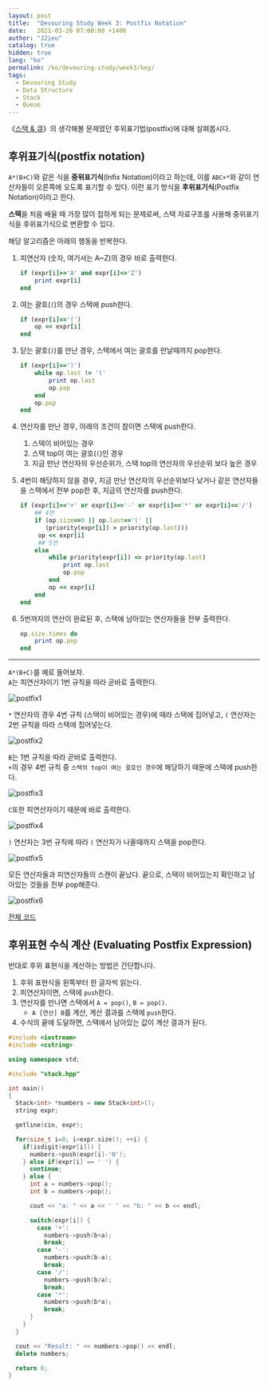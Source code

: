```yaml
---
layout: post
title:  "Devouring Study Week 3: Postfix Notation"
date:   2021-03-20 07:00:00 +1400
author: "J2ieu"
catalog: true
hidden: true
lang: "ko"
permalink: /ko/devouring-study/week3/key/
tags:
  - Devouring Study
  - Data Structure 
  - Stack
  - Queue
---
```


《[스택 & 큐](/devouring-study/week3/)》의 생각해볼 문제였던 후위표기법(postfix)에 대해 살펴봅시다.

## 후위표기식(postfix notation)

`A*(B+C)`와 같은 식을 **중위표기식**(Infix Notation)이라고 하는데, 이를 `ABC+*`와 같이 연산자들이 오른쪽에 오도록 표기할 수 있다. 이런 표기 방식을 **후위표기식**(Postfix Notation)이라고 한다.

**스택**을 처음 배울 때 가장 많이 접하게 되는 문제로써, 스택 자료구조를 사용해 중위표기식을 후위표기식으로 변환할 수 있다.

해당 알고리즘은 아래의 행동을 반복한다.

1.  피연산자 (숫자, 여기서는 A~Z)의 경우 바로 출력한다.
    
    ```ruby
    if (expr[i]>='A' and expr[i]<='Z') 
        print expr[i]
    end
    ```
    
2.  여는 괄호(`(`)의 경우 스택에 push한다.
    
    ```ruby
    if (expr[i]=='(')
        op << expr[i]
    end
    ```
    
3.  닫는 괄호(`)`)를 만난 경우, 스택에서 여는 괄호를 만날때까지 pop한다.
    
    ```ruby
    if (expr[i]==')')
        while op.last != '('
            print op.last 
            op.pop
        end
        op.pop
    end
    ```
    
4.  연산자를 만난 경우, 아래의 조건이 참이면 스택에 push한다.
    
    1.  스택이 비어있는 경우
    2.  스택 top이 여는 괄호(`(`)인 경우
    3.  지금 만난 연산자의 우선순위가, 스택 top의 연산자의 우선순위 보다 높은 경우
5.  4번이 해당하지 않을 경우, 지금 만난 연산자의 우선순위보다 낮거나 같은 연산자들을 스택에서 전부 pop한 후, 지금의 연산자를 push한다.
    
    ```ruby
    if (expr[i]=='+' or expr[i]=='-' or expr[i]=='*' or expr[i]=='/')
        ## 4번
        if (op.size==0 || op.last=='(' || 
           (priority(expr[i]) > priority(op.last)))
         op << expr[i] 
         ## 5번
        else 
            while priority(expr[i]) <= priority(op.last)
                print op.last 
                op.pop 
            end
            op << expr[i]
        end
    end
    ```
    
6.  5번까지의 연산이 완료된 후, 스택에 남아있는 연산자들을 전부 출력한다.
    
    ```ruby
    op.size.times do
        print op.pop
    end
    ```
    
--- 

`A*(B+C)`를 예로 들어보자.  <br>
`A`는 피연산자이기 1번 규칙을 따라 곧바로 출력한다.

![postfix1](/img/in-post/devouring/week3/postfix1.jpg)

`*` 연산자의 경우 4번 규칙 (스택이 비어있는 경우)에 때라 스택에 집어넣고, `(` 연산자는 2번 규칙을 따라 스택에 집어넣는다.

![postfix2](/img/in-post/devouring/week3/postfix2.jpg)

`B`는 1번 규칙을 따라 곧바로 출력한다. <br>
`+`의 경우 4번 규칙 중 `스택의 top이 여는 괄호인 경우`에 해당하기 때문에 스택에 push한다.

![postfix3](/img/in-post/devouring/week3/postfix3.jpg)

`C`또한 피연산자이기 때문에 바로 출력한다.

![postfix4](/img/in-post/devouring/week3/postfix4.jpg)

`)` 연산자는 3번 규칙에 따라 `(` 연산자가 나올때까지 스택을 pop한다.

![postfix5](/img/in-post/devouring/week3/postfix5.jpg)

모든 연산자들과 피연산자들의 스캔이 끝났다. 끝으로, 스택이 비어있는지 확인하고 남아있는 것들을 전부 pop해준다.

![postfix6](/img/in-post/devouring/week3/postfix6.jpg)

[전체 코드](https://github.com/ipflegen17/ds-algo/blob/master/algorithm/stack/infix2postfix/infix2postfix.rb)

## 후위표현 수식 계산 (Evaluating Postfix Expression)

반대로 후위 표현식을 계산하는 방법은 간단합니다.

1. 후위 표현식을 왼쪽부터 한 글자씩 읽는다.
2. 피연산자이면, 스택에 `push`한다.
3. 연산자를 만나면 스택에서 `A = pop()`, `B = pop()`.
    - `A [연산] B`를 계산, 계산 결과를 스택에 `push`한다.
4. 수식의 끝에 도달하면, 스택에서 남아있는 값이 계산 결과가 된다.

```cpp
#include <iostream>
#include <cstring>

using namespace std;

#include "stack.hpp"

int main()
{
  Stack<int> *numbers = new Stack<int>();
  string expr;

  getline(cin, expr);

  for(size_t i=0; i<expr.size(); ++i) {
    if(isdigit(expr[i])) {
      numbers->push(expr[i]-'0');
    } else if(expr[i] == ' ') {
      continue;
    } else {
      int a = numbers->pop();
      int b = numbers->pop();

      cout << "a: " << a << ' ' << "b: " << b << endl;

      switch(expr[i]) {
        case '+':
          numbers->push(b+a);
          break;
        case '-':
          numbers->push(b-a);
          break;
        case '/':
          numbers->push(b/a);
          break;
        case '*':
          numbers->push(b*a);
          break;
      }
    }
  }

  cout << "Result: " << numbers->pop() << endl;
  delete numbers;

  return 0;
}
```